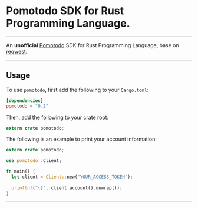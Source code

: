 # Pomotodo SDK for Rust Programming Language.

---

An **unofficial** [Pomotodo][pomotodo] SDK for Rust Programming Language, base on [reqwest][reqwest].

---

## Usage

To use `pomotodo`, first add the following to your `Cargo.toml`:

```toml
[dependencies]
pomotodo = "0.2"
```

Then, add the following to your crate root:
```rust
extern crate pomotodo;
```

The following is an example to print your account information:

```rust
extern crate pomotodo;

use pomotodo::Client;

fn main() {
  let client = Client::new("YOUR_ACCESS_TOKEN");
  
  println!("{}", client.account().unwrap());
}
```

---

[pomotodo]: https://pomotodo.com
[reqwest]: https://github.com/seanmonstar/reqwest
